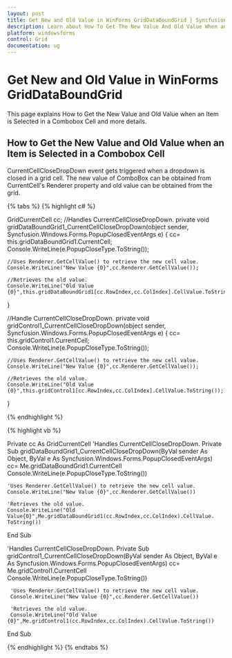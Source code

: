 ```yaml
---
layout: post
title: Get New and Old Value in WinForms GridDataBoundGrid | Syncfusion
description: Learn about How To Get The New Value And Old Value When an Item is Selected in a Combobox Cell support in Windows Forms GridDataBoundGridand more.
platform: windowsforms
control: Grid
documentation: ug
---
```


# Get New and Old Value in WinForms GridDataBoundGrid

This page explains How to Get the New Value and Old Value when an Item is Selected in a Combobox Cell and more details.

## How to Get the New Value and Old Value when an Item is Selected in a Combobox Cell

CurrentCellCloseDropDown event gets triggered when a dropdown is closed in a grid cell. The new value of ComboBox can be obtained from CurrentCell's Renderer property and old value can be obtained from the grid.

{% tabs %}
{% highlight c# %}

GridCurrentCell cc;
//Handles CurrentCellCloseDropDown.
private void gridDataBoundGrid1_CurrentCellCloseDropDown(object sender, Syncfusion.Windows.Forms.PopupClosedEventArgs e)
{
    cc= this.gridDataBoundGrid1.CurrentCell;
    Console.WriteLine(e.PopupCloseType.ToString());

	//Uses Renderer.GetCellValue() to retrieve the new cell value.
    Console.WriteLine("New Value {0}",cc.Renderer.GetCellValue());

	//Retrieves the old value. 
    Console.WriteLine("Old Value {0}",this.gridDataBoundGrid1[cc.RowIndex,cc.ColIndex].CellValue.ToString());
}

//Handle CurrentCellCloseDropDown.
private void gridControl1_CurrentCellCloseDropDown(object sender, Syncfusion.Windows.Forms.PopupClosedEventArgs e)
{
    cc= this.gridControl1.CurrentCell;
    Console.WriteLine(e.PopupCloseType.ToString());

	//Uses Renderer.GetCellValue() to retrieve the new cell value.
    Console.WriteLine("New Value {0}",cc.Renderer.GetCellValue()); 
	
	//Retrieves the old value.
    Console.WriteLine("Old Value {0}",this.gridControl1[cc.RowIndex,cc.ColIndex].CellValue.ToString());
}

{% endhighlight %}

{% highlight vb %}

Private cc As GridCurrentCell
'Handles CurrentCellCloseDropDown.
Private Sub gridDataBoundGrid1_CurrentCellCloseDropDown(ByVal sender As Object, ByVal e As Syncfusion.Windows.Forms.PopupClosedEventArgs)
    cc= Me.gridDataBoundGrid1.CurrentCell
    Console.WriteLine(e.PopupCloseType.ToString())

    'Uses Renderer.GetCellValue() to retrieve the new cell value.
    Console.WriteLine("New Value {0}",cc.Renderer.GetCellValue())
	
    'Retrieves the old value.
    Console.WriteLine("Old Value{0}",Me.gridDataBoundGrid1(cc.RowIndex,cc.ColIndex).CellValue. ToString())
End Sub

'Handles CurrentCellCloseDropDown.
Private Sub gridControl1_CurrentCellCloseDropDown(ByVal sender As Object, ByVal e As Syncfusion.Windows.Forms.PopupClosedEventArgs)
     cc= Me.gridControl1.CurrentCell
     Console.WriteLine(e.PopupCloseType.ToString())

     'Uses Renderer.GetCellValue() to retrieve the new cell value.
     Console.WriteLine("New Value {0}",cc.Renderer.GetCellValue())

     'Retrieves the old value.
     Console.WriteLine("Old Value {0}",Me.gridControl1(cc.RowIndex,cc.ColIndex).CellValue.ToString())

End Sub

{% endhighlight %}
{% endtabs %}